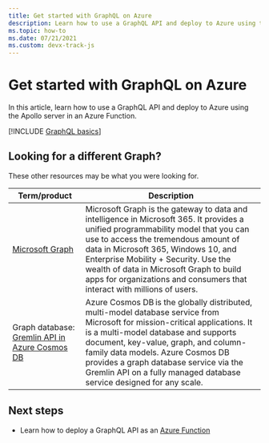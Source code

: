 ```yaml
---
title: Get started with GraphQL on Azure
description: Learn how to use a GraphQL API and deploy to Azure using the Apollo server in an Azure Function.  
ms.topic: how-to
ms.date: 07/21/2021
ms.custom: devx-track-js
---
```


# Get started with GraphQL on Azure

In this article, learn how to use a GraphQL API and deploy to Azure using the Apollo server in an Azure Function. 

[!INCLUDE [GraphQL basics](../../../includes/graphql-basics.md)]

## Looking for a different Graph?

These other resources may be what you were looking for. 

|Term/product|Description|
|--|--|
|[Microsoft Graph](/graph/overview)|Microsoft Graph is the gateway to data and intelligence in Microsoft 365. It provides a unified programmability model that you can use to access the tremendous amount of data in Microsoft 365, Windows 10, and Enterprise Mobility + Security. Use the wealth of data in Microsoft Graph to build apps for organizations and consumers that interact with millions of users.|
|Graph database: [Gremlin API in Azure Cosmos DB](/azure/cosmos-db/graph-introduction) |Azure Cosmos DB is the globally distributed, multi-model database service from Microsoft for mission-critical applications. It is a multi-model database and supports document, key-value, graph, and column-family data models. Azure Cosmos DB provides a graph database service via the Gremlin API on a fully managed database service designed for any scale.|

## Next steps

* Learn how to deploy a GraphQL API as an [Azure Function](azure-function-hello-world.md)